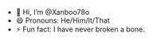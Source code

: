 - 👋 Hi, I’m @Xanboo78o
- 😄 Pronouns: He/Him/It/That
- ⚡ Fun fact: I have never broken a bone.
  

<!---
Xanboo78o/Xanboo78o is a ✨ special ✨ repository because its `README.md` (this file) appears on your GitHub profile.
You can click the Preview link to take a look at your changes.
--->
